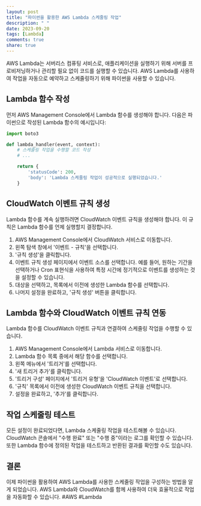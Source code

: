 ```yaml
---
layout: post
title: "파이썬을 활용한 AWS Lambda 스케줄링 작업"
description: " "
date: 2023-09-20
tags: [Lambda]
comments: true
share: true
---
```


AWS Lambda는 서버리스 컴퓨팅 서비스로, 애플리케이션을 실행하기 위해 서버를 프로비저닝하거나 관리할 필요 없이 코드를 실행할 수 있습니다. AWS Lambda를 사용하여 작업을 자동으로 예약하고 스케줄링하기 위해 파이썬을 사용할 수 있습니다.

## Lambda 함수 작성

먼저 AWS Management Console에서 Lambda 함수를 생성해야 합니다. 다음은 파이썬으로 작성된 Lambda 함수의 예시입니다:

```python
import boto3

def lambda_handler(event, context):
    # 스케줄링 작업을 수행할 코드 작성
    # ...

    return {
        'statusCode': 200,
        'body': 'Lambda 스케줄링 작업이 성공적으로 실행되었습니다.'
    }
```

## CloudWatch 이벤트 규칙 생성

Lambda 함수를 계속 실행하려면 CloudWatch 이벤트 규칙을 생성해야 합니다. 이 규칙은 Lambda 함수를 언제 실행할지 결정합니다.

1. AWS Management Console에서 CloudWatch 서비스로 이동합니다.
2. 왼쪽 탐색 창에서 '이벤트 - 규칙'을 선택합니다.
3. '규칙 생성'을 클릭합니다.
4. 이벤트 규칙 생성 페이지에서 이벤트 소스를 선택합니다. 예를 들어, 원하는 기간을 선택하거나 Cron 표현식을 사용하여 특정 시간에 정기적으로 이벤트를 생성하는 것을 설정할 수 있습니다.
5. 대상을 선택하고, 목록에서 이전에 생성한 Lambda 함수를 선택합니다.
6. 나머지 설정을 완료하고, '규칙 생성' 버튼을 클릭합니다.

## Lambda 함수와 CloudWatch 이벤트 규칙 연동

Lambda 함수를 CloudWatch 이벤트 규칙과 연결하여 스케줄링 작업을 수행할 수 있습니다.

1. AWS Management Console에서 Lambda 서비스로 이동합니다.
2. Lambda 함수 목록 중에서 해당 함수를 선택합니다.
3. 왼쪽 메뉴에서 '트리거'를 선택합니다.
4. '새 트리거 추가'를 클릭합니다.
5. '트리거 구성' 페이지에서 '트리거 유형'을 'CloudWatch 이벤트'로 선택합니다.
6. '규칙' 목록에서 이전에 생성한 CloudWatch 이벤트 규칙을 선택합니다.
7. 설정을 완료하고, '추가'를 클릭합니다.

## 작업 스케줄링 테스트

모든 설정이 완료되었다면, Lambda 스케줄링 작업을 테스트해볼 수 있습니다. CloudWatch 콘솔에서 "수행 완료" 또는 "수행 중"이라는 로그를 확인할 수 있습니다. 또한 Lambda 함수에 정의된 작업을 테스트하고 반환된 결과를 확인할 수도 있습니다.

## 결론

이제 파이썬을 활용하여 AWS Lambda를 사용한 스케줄링 작업을 구성하는 방법을 알게 되었습니다. AWS Lambda와 CloudWatch를 함께 사용하여 더욱 효율적으로 작업을 자동화할 수 있습니다. #AWS #Lambda
